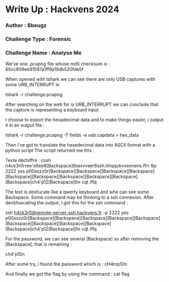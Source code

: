 
# Write Up : Hackvens 2024
 
### Author : $beugz
### Challenge Type : Forensic
### Challenge Name : Analyse Me
 
We've one .pcapng file whose md5 checksum is : 65cc809ee91597a1ff9a19db520fde5f 

When opened with tshark we can see there are only USB captures with some URB_INTERRUPT in 

tshark -r challenge.pcapng

After searching on the web for is URB_INTERRUPT we can conclude that the capture is representing a keyboard input 

I choose to export the hexadecimal data and to make things easier, i output it in an output file : 

tshark -r challenge.pcapng -T fields -e usb.capdata > hex_data

Then i've got to translate the haxedecimal data into ASCII format with a python script
The script returned me this : 

Texte déchiffré :
cssh h4ck3r0rree'ottee6[Backspace]6servveer6ssh.hhqqckvveenens.ffrr 6p 2222
yes
p00sszz0r[Backspace][Backspace][Backspace][Backspace][Backspace][Backspace][Backspace][Backspace][Backspace][Backspace]ch4'p12[Backspace]0n
cqt /flq	

The text is obsfucate like a qwerty keyboard and whe can see some Backspace. Some command may be thinking to a ssh connexion.
After deobfuscating the output, i got this for the ssh command : 

ssh h4ck3r0@remote-server-ssh.hackvens.fr -p 2222
yes
p00sszz0r[Backspace][Backspace][Backspace][Backspace][Backspace][Backspace][Backspace][Backspace][Backspace][Backspace]ch4'p12[Backspace]0n
cqt /flq	

For the password, we can see several [Backspace] so after removing the [Backspace], that is remaining : 

ch4'p10n

After some  try, i found the password which is : cH4mp10n

And finally we got the flag by using the command : cat flag
